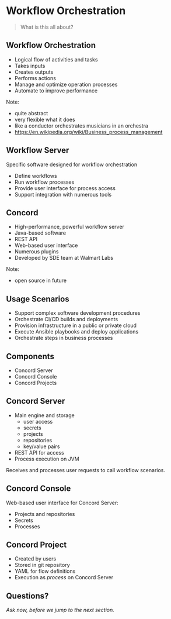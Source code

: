 # Workflow Orchestration

> What is this all about?


## Workflow Orchestration

- Logical flow of activities and tasks
- Takes inputs
- Creates outputs
- Performs actions
- Manage and optimize operation processes
- Automate to improve performance

Note:
- quite abstract
- very flexible what it does
- like a conductor orchestrates musicians in an orchestra
- https://en.wikipedia.org/wiki/Business_process_management


## Workflow Server

Specific software designed for workflow orchestration

- Define workflows
- Run workflow processes
- Provide user interface for process access
- Support integration with numerous tools


## Concord

- High-performance, powerful workflow server
- Java-based software
- REST API
- Web-based user interface
- Numerous plugins
- Developed by SDE team at Walmart Labs

Note:
- open source in future


## Usage Scenarios

- Support complex software development procedures
- Orchestrate CI/CD builds and deployments
- Provision infrastructure in a public or private cloud
- Execute Ansible playbooks and deploy applications
- Orchestrate steps in business processes


## Components

- Concord Server
- Concord Console
- Concord Projects


## Concord Server

- Main engine and storage
  - user access
  - secrets
  - projects
  - repositories
  - key/value pairs
- REST API for access
- Process execution on JVM

Receives and processes user requests to call workflow scenarios.


## Concord Console

Web-based user interface for Concord Server:

- Projects and repositories
- Secrets
- Processes


## Concord Project

- Created by users
- Stored in git repository
- YAML for flow definitions
- Execution as _process_ on Concord Server


## Questions?

<em class="yellow">Ask now, before we jump to the next section.</em>

